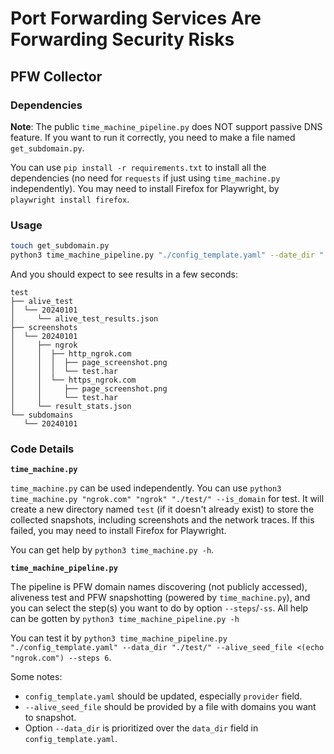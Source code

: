 # Port Forwarding Services Are Forwarding Security Risks

## PFW Collector

### Dependencies

**Note**: The public `time_machine_pipeline.py` does NOT support passive DNS feature. If you want to run it correctly, you need to make a file named `get_subdomain.py`.

You can use `pip install -r requirements.txt` to install all the dependencies (no need for `requests` if just using `time_machine.py` independently). You may need to install Firefox for Playwright, by `playwright install firefox`.

### Usage

```bash
touch get_subdomain.py
python3 time_machine_pipeline.py "./config_template.yaml" --date_dir "./test/" --alive_seed_file <(echo "ngrok.com") --steps 6
```

And you should expect to see results in a few seconds:

```
test
├── alive_test
│  └── 20240101
│     └── alive_test_results.json
├── screenshots
│  └── 20240101
│     ├── ngrok
│     │  ├── http_ngrok.com
│     │  │  ├── page_screenshot.png
│     │  │  └── test.har
│     │  └── https_ngrok.com
│     │     ├── page_screenshot.png
│     │     └── test.har
│     └── result_stats.json
└── subdomains
   └── 20240101
```

### Code Details

**`time_machine.py`**

`time_machine.py` can be used independently. You can use `python3 time_machine.py "ngrok.com" "ngrok" "./test/" --is_domain` for test. It will create a new directory named `test` (if it doesn't already exist) to store the collected snapshots, including screenshots and the network traces. If this failed, you may need to install Firefox for Playwright.

You can get help by `python3 time_machine.py -h`.

**`time_machine_pipeline.py`**

The pipeline is PFW domain names discovering (not publicly accessed), aliveness test and PFW snapshotting (powered by `time_machine.py`), and you can select the step(s) you want to do by option `--steps`/`-ss`. All help can be gotten by `python3 time_machine_pipeline.py -h`

You can test it by `python3 time_machine_pipeline.py "./config_template.yaml" --data_dir "./test/" --alive_seed_file <(echo "ngrok.com") --steps 6`.

Some notes:
+ `config_template.yaml` should be updated, especially `provider` field.
+ `--alive_seed_file` should be provided by a file with domains you want to snapshot.
+ Option `--data_dir` is prioritized over the `data_dir` field in `config_template.yaml`.
